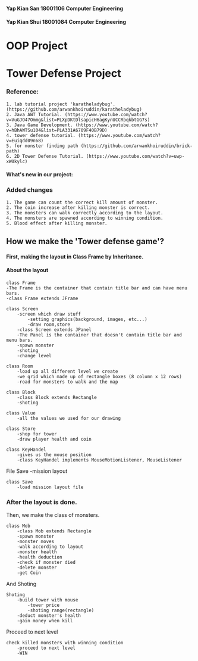 #### Yap Kian San 18001106   Computer Engineering
#### Yap Kian Shui 18001084  Computer Engineering
# OOP Project
# Tower Defense Project

### Reference: 

    1. lab tutorial project 'karatheladybug'. (https://github.com/arwankhoiruddin/karatheladybug)
    2. Java AWT Tutorial. (https://www.youtube.com/watch?v=VuGJO47Ommg&list=PLXpDKtDlsapicH6agKynUCCRbqkbtGG7s)
    3. Java Game Development. (https://www.youtube.com/watch?v=hBhAWTSu104&list=PLA331A6709F40B79D)
    4. tower defense tutorial. (https://www.youtube.com/watch?v=Euiqdd09n68)
    5. for monster finding path (https://github.com/arwankhoiruddin/brick-path)
    6. 2D Tower Defense Tutorial. (https://www.youtube.com/watch?v=uwp-xW0kylc)
  
#### What's new in our project:

### Added changes
    1. The game can count the correct kill amount of monster.
    2. The coin increase after killing monster is correct.
    3. The monsters can walk correctly according to the layout.
    4. The monsters are spawned according to winning condition.
    5. Blood effect after killing monster.



## How we make the 'Tower defense game'?

#### First, making the layout in Class Frame by Inheritance.
#### About the layout
    class Frame
    -The Frame is the container that contain title bar and can have menu bars.
    -class Frame extends JFrame

    class Screen
        -screen which draw stuff
            -setting graphics(background, images, etc...)
            -draw room,store
        -class Screen extends JPanel
        -The Panel is the container that doesn't contain title bar and menu bars.
        -spawn monster
        -shoting
        -change level

    class Room
        -load up all different level we create
        -we grid which made up of rectangle boxes (8 column x 12 rows)
        -road for monsters to walk and the map

    class Block
        -class Block extends Rectangle
        -shoting

    class Value
        -all the values we used for our drawing

    class Store
        -shop for tower
        -draw player health and coin
   
    class KeyHandel
        -gives us the mouse position
        -class KeyHandel implements MouseMotionListener, MouseListener
   File Save
   -mission layout

    class Save
        -load mission layout file


### After the layout is done.
Then, we make the class of monsters.

    class Mob
        -class Mob extends Rectangle
        -spawn monster
        -monster moves
        -walk according to layout
        -monster health
        -health deduction
        -check if monster died
        -delete monster
        -get Coin


And Shoting

    Shoting
        -build tower with mouse
            -tower price
            -shoting range(rectangle)
        -deduct monster's health
        -gain money when kill

Proceed to next level
    
    check killed monsters with winning condition
        -proceed to next level
        -WIN